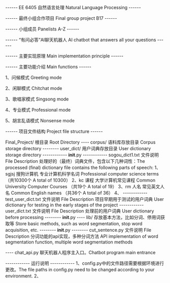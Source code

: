 ------ EE 6405 自然语言处理 Natural Language Processing ------

------ 最终小组合作项目 Final group project B17 ------

------ 小组成员 Panelists A-Z ------


------ “有问必答”AI聊天机器人 AI chatbot that answers all your questions ------


------ 主要实现原理 Main implementation principle ------

------ 主要功能介绍 Main functions ------

1、问候模式 Greeting mode

2、闲聊模式 Chitchat mode

3、歌唱家模式 Singsong mode

4、专业模式 Professional mode

5、胡言乱语模式 Nonsense mode

------ 项目文件结构 Project file structure ------

Final_Project/ 根目录 Root Directory
---- corpus/ 语料库存放目录 Corpus storage directory
-------- user_dict/ 用户词典存放目录 User dictionary storage directory
------------ __init__.py
------------ sogou_dict1.txt
文件说明 File Description
处理好的（最终）词典文件，包含以下几种词性：The processed (final) dictionary file contains the following parts of speech:
1、sgjsj 搜狗计算机 专业计算机科学名词 Professional computer science terms （共10300个 A total of 10300）
2、kc 课程 大学计算机常见课程 Common University Computer Courses （共19个 A total of 19）
3、rm 人名 常见英文人名 Common English names （共36个 A total of 36）
4、
------------ test_user_dict.txt
文件说明 File Description
项目早期用于测试的用户词典 User dictionary for testing in the early stages of the project
------------ user_dict.txt
文件说明 File Description
处理前的用户词典 User dictionary before processing
-------- __init__.py
---- lib/ 存放基本方法，比如分词、停用词获取等 Store basic methods, such as word segmentation, stop word acquisition, etc.
-------- __init__.py
-------- cut_sentence.py
文件说明 File Description
分词功能的api实现，多种分词方法 API implementation of word segmentation function, multiple word segmentation methods

---- chat_api.py 聊天机器人程序主入口。Chatbot program main entrance

------------ 运行说明 ------------
1、config.py中的文件路径需要根据环境进行更改。The file paths in config.py need to be changed according to your environment.
2、
